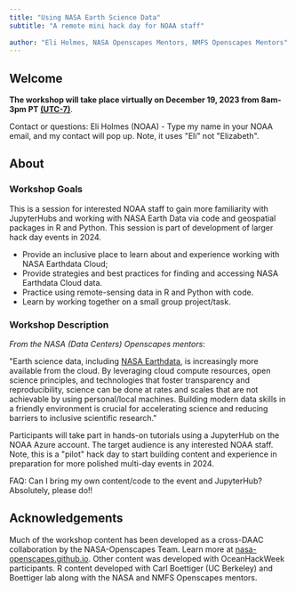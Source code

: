 ```yaml
---
title: "Using NASA Earth Science Data"
subtitle: "A remote mini hack day for NOAA staff"
 
author: "Eli Holmes, NASA Openscapes Mentors, NMFS Openscapes Mentors"
---
```


## Welcome

**The workshop will take place virtually on December 19, 2023 from 8am-3pm PT [(UTC-7)](https://www.timeanddate.com/time/zones/pdt)**.

Contact or questions: Eli Holmes (NOAA) - Type my name in your NOAA email, and my contact will pop up. Note, it uses "Eli" not "Elizabeth".


## About

### Workshop Goals

This is a session for interested NOAA staff to gain more familiarity with JupyterHubs and working with NASA Earth Data via code and geospatial packages in R and Python. This session is part of development of larger hack day events in 2024.

- Provide an inclusive place to learn about and experience working with NASA Earthdata Cloud;
- Provide strategies and best practices for finding and accessing NASA Earthdata Cloud data. 
- Practice using remote-sensing data in R and Python with code. 
- Learn by working together on a small group project/task. 


### Workshop Description

*From the NASA (Data Centers) Openscapes mentors*:

"Earth science data, including [NASA Earthdata](https://www.earthdata.nasa.gov/), is increasingly more available from the cloud. By leveraging cloud compute resources, open science principles, and technologies that foster transparency and reproducibility, science can be done at rates and scales that are not achievable by using personal/local machines. Building modern data skills in a friendly environment is crucial for accelerating science and reducing barriers to inclusive scientific research."

Participants will take part in hands-on tutorials using a JupyterHub on the NOAA Azure account. The target audience is any interested NOAA staff. Note, this is a "pilot" hack day to start building content and experience in preparation for more polished multi-day events in 2024.

FAQ: Can I bring my own content/code to the event and JupyterHub? Absolutely, please do!!


## Acknowledgements

Much of the workshop content has been developed as a cross-DAAC collaboration by the NASA-Openscapes Team. Learn more at [nasa-openscapes.github.io](https://nasa-openscapes.github.io). Other content was developed with OceanHackWeek participants. R content developed with Carl Boettiger (UC Berkeley) and Boettiger lab along with the NASA and NMFS Openscapes mentors.

